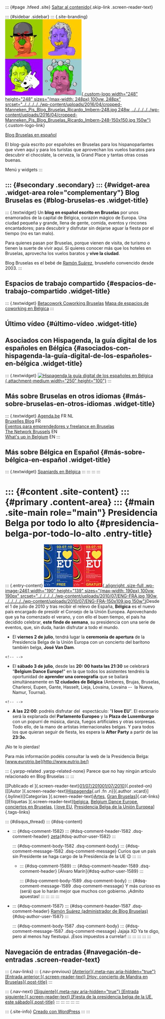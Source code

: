 ::: {#page .hfeed .site}
[Saltar al
contenido](../../../../../index.html?p=2460#content){.skip-link
.screen-reader-text}

::: {#sidebar .sidebar}
::: {.site-branding}
[![](../../../../../wp-content/uploads/2016/04/cropped-Manneken_Pis_Blog_Bruselas_Ricardo_Imbern-248.jpg){.custom-logo
width="248" height="248" sizes="(max-width: 248px) 100vw, 248px"
srcset="../../../../../wp-content/uploads/2016/04/cropped-Manneken_Pis_Blog_Bruselas_Ricardo_Imbern-248.jpg 248w, ../../../../../wp-content/uploads/2016/04/cropped-Manneken_Pis_Blog_Bruselas_Ricardo_Imbern-248-150x150.jpg 150w"}](../../../../../index.html){.custom-logo-link}

[Blog Bruselas en español](../../../../../index.html)

El blog-guía escrito por españoles en Bruselas para los hispanoparlantes
que viven aquí y para los turistas que aprovechan los vuelos baratos
para descubrir el chocolate, la cerveza, la Grand Place y tantas otras
cosas buenas.

Menú y widgets
:::

::: {#secondary .secondary}
::: {#widget-area .widget-area role="complementary"}
Blog Bruselas es {#blog-bruselas-es .widget-title}
----------------

::: {.textwidget}
Un **blog en español escrito en Bruselas** por unos enamorados de la
capital de Bélgica, corazón mágico de Europa. Una ciudad pequeña y
grande, llena de gente, comida, eventos y rincones encantadores; para
descubrir y disfrutar sin dejarse aguar la fiesta por el tiempo (no es
tan malo).

Para quienes pasan por Bruselas, porque vienen de visita, de turismo o
tienen la suerte de vivir aquí. Sí quieres conocer más que los hoteles
en Bruselas, aprovecha los vuelos baratos y **vive la ciudad**.

Blog Bruselas es el bebé de [Ramón Suárez](http://www.ramonsuarez.com),
bruseleño convencido desde 2003.
:::

Espacios de trabajo compartido {#espacios-de-trabajo-compartido .widget-title}
------------------------------

::: {.textwidget}
[Betacowork Coworking Bruselas](http://www.betacowork.com) [Mapa de
espacios de coworking en Bélgica](http://coworkingbelgium.com)
:::

Último vídeo {#último-vídeo .widget-title}
------------

Asociados con Hispagenda, la guía digital de los españoles en Bélgica {#asociados-con-hispagenda-la-guía-digital-de-los-españoles-en-bélgica .widget-title}
---------------------------------------------------------------------

::: {.textwidget}
[![Hispagenda,la guía digital de los españoles en
Bélgica](../../../../../wp-content/uploads/2010/04/Hispagenda-250px.gif "Hispagenda, la guía digital de los españoles en Bélgica"){.attachment-medium
width="250" height="100"}](http://www.hispagenda.com)
:::

Más sobre Bruselas en otros idiomas {#más-sobre-bruselas-en-otros-idiomas .widget-title}
-----------------------------------

::: {.textwidget}
[Agenda.be](http://www.agenda.be) FR NL\
[Bruxelles Blog](http://www.bxlblog.be/) FR\
[Eventos para emprendedores y freelance en
Bruselas](http://www.betacowork.com/events/)\
[The Network
Brussels](http://groups.yahoo.com/group/TheNetworkBrussels/) EN\
[What\'s up in Belgium](http://www.whatsupin.be/) EN
:::

Más sobre Bélgica en Español {#más-sobre-bélgica-en-español .widget-title}
----------------------------

::: {.textwidget}
[Spaniards en Bélgica](http://www.spaniards.es/paises/belgica)
:::
:::
:::
:::

::: {#content .site-content}
::: {#primary .content-area}
::: {#main .site-main role="main"}
Presidencia Belga por todo lo alto {#presidencia-belga-por-todo-lo-alto .entry-title}
==================================

::: {.entry-content}
[![ENG-FRA](../../../../../wp-content/uploads/2010/07/ENG-FRA.jpg){.alignright
.size-full .wp-image-2461 width="190" height="139"
sizes="(max-width: 190px) 100vw, 190px"
srcset="../../../../../wp-content/uploads/2010/07/ENG-FRA.jpg 190w, ../../../../../wp-content/uploads/2010/07/ENG-FRA-150x109.jpg 150w"}](../../../../../wp-content/uploads/2010/07/ENG-FRA.jpg)Desde
el 1 de julio de 2010 y tras recibir el relevo de España, **Bélgica** es
el nuevo país encargado de presidir el Consejo de la Unión Europea.
Aprovechando que ya ha comenzado el verano, y con ello el buen tiempo,
el país ha decidido celebrar, **este finde de semana**, su presidencia
con una serie de eventos, que, sin duda, harán disfrutar a todo el
mundo.

-   El **viernes 2 de julio**, tendrá lugar la **ceremonia de apertura**
    de la Presidencia Belga de la Unión Europa con un concierto del
    barítono también belga, **José Van Dam**.

```{=html}
<!-- -->
```
-   El **sábado 3 de julio**, desde las **20: 00 hasta las 21:30** se
    celebrará "**Belgium Dance Europe!**" en la que todos los asistentes
    tendréis la oportunidad de **aprender una coreografía** que se
    bailará simultáneamente en **12 ciudades de Bélgica** (Amberes,
    Brujas, Bruselas, Charleroi, Eupen, Gante, Hasselt, Lieja, Lovaina,
    Lovaina --  la Nueva, Namur, Tournai).

```{=html}
<!-- -->
```
-   **A las 22:00**: podréis disfrutar del  espectáculo: "**I love
    EU**". El escenario será la explanada del **Parlamento Europeo** y
    la **Plaza de Luxemburgo** con un popurrí de música, danza, fuegos
    artificiales y otras sorpresas. Todo ello, de la mano de artistas
    internacionales belgas. Y para todos los que quieran seguir de
    fiesta, les espera la **After Party** a partir de las **23:3o.**

¡No te lo pierdas!

Para más información podéis consultar la web de la Presidencia Belga:
[www.eurotrio.be](http://www.eutrio.be/)

::: {.yarpp-related .yarpp-related-none}
Parece que no hay ningún artículo relacionado en Blog Bruselas
:::
:::

[[Publicado el
]{.screen-reader-text}[01/07/201001/07/2010](../../../../../index.html?p=2460)]{.posted-on}[[[Autor
]{.screen-reader-text}[Hispagenda](../../../../author/hispagenda/index.html){.url
.fn .n}]{.author .vcard}]{.byline}[[Categorías
]{.screen-reader-text}[Artes](../../../../category/artes/index.html),
[Gran
Bruselas](../../../../category/gran-bruselas/index.html)]{.cat-links}[[Etiquetas
]{.screen-reader-text}[belgica](../../../../tag/belgica/index.html),
[Belgium Dance Europe](../../../../tag/belgium-dance-europe/index.html),
[conciertos en
Bruselas](../../../../tag/conciertos-en-bruselas/index.html), [I love
EU](../../../../tag/i-love-eu/index.html), [Presidencia Belga de la
Unión
Europea](../../../../tag/presidencia-belga-de-la-union-europea/index.html)]{.tags-links}

::: {#disqus_thread}
::: {#dsq-content}
-   ::: {#dsq-comment-1582}
    ::: {#dsq-comment-header-1582 .dsq-comment-header}
    [zeta](http://www.zugaldia.net){#dsq-author-user-1582}
    :::

    ::: {#dsq-comment-body-1582 .dsq-comment-body}
    ::: {#dsq-comment-message-1582 .dsq-comment-message}
    Curios que un país sin Presidente se haga cargo de la Presidencia de
    la UE 😉
    :::
    :::

    -   ::: {#dsq-comment-1589}
        ::: {#dsq-comment-header-1589 .dsq-comment-header}
        [Álvaro Marín]{#dsq-author-user-1589}
        :::

        ::: {#dsq-comment-body-1589 .dsq-comment-body}
        ::: {#dsq-comment-message-1589 .dsq-comment-message}
        Y más curioso es (será) que lo harán mejor que muchos con
        gobierno. ¡Admito apuestas!
        :::
        :::
        :::
    :::

-   ::: {#dsq-comment-1587}
    ::: {#dsq-comment-header-1587 .dsq-comment-header}
    [Ramón Suárez (administrador de Blog
    Bruselas)](http://twitter.com/ramonsuarez){#dsq-author-user-1587}
    :::

    ::: {#dsq-comment-body-1587 .dsq-comment-body}
    ::: {#dsq-comment-message-1587 .dsq-comment-message}
    Jajaja XD Ya te digo, pero al menos hay fiestuqui. ¡Esos impuestos a
    currelar!
    :::
    :::
    :::
:::
:::

Navegación de entradas {#navegación-de-entradas .screen-reader-text}
----------------------

::: {.nav-links}
::: {.nav-previous}
[[Anterior]{.meta-nav aria-hidden="true"} [Entrada
anterior:]{.screen-reader-text} [Hoy: concierto de Mandra en
Bruselas]{.post-title}](../../../../../index.html?p=2453)
:::

::: {.nav-next}
[[Siguiente]{.meta-nav aria-hidden="true"} [Entrada
siguiente:]{.screen-reader-text} [Fiesta de la presidencia belga de la
UE, este sábado]{.post-title}](../../../../../index.html?p=2455)
:::
:::
:::
:::
:::

::: {.site-info}
[Creado con WordPress](https://es.wordpress.org/)
:::
:::
